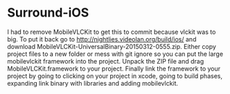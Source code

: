 # Surround-iOS
I had to remove MobileVLCKit to get this to commit because vlckit was to big. To put it back go to http://nightlies.videolan.org/build/ios/ and download MobileVLCKit-UniversalBinary-20150312-0555.zip. Either copy project files to a new folder or mess with git ignore so you can put the large mobilevlckit framework into the project. Unpack the ZIP file and drag MobileVLCKit.framework to your project. Finally link the framework to your project by going to clicking on your project in xcode, going to build phases, expanding link binary with libraries and adding mobilevlckit. 
